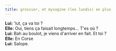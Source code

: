 ```yaml
---
title: grossier, et mysogine (les lundis) en plus
---
```


**Lui:** 'lut, ça va toi ?   
**Elle:** Oui, tiens ça faisait longtemps... T'es où ?   
**Lui:** Bah au boulot, je viens d'arriver en fait. Et toi ?   
**Elle:** En Corse   
**Lui:** Salope.

